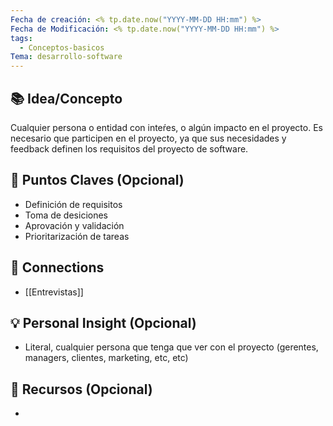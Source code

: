 ```yaml
---
Fecha de creación: <% tp.date.now("YYYY-MM-DD HH:mm") %>
Fecha de Modificación: <% tp.date.now("YYYY-MM-DD HH:mm") %>
tags:
  - Conceptos-basicos
Tema: desarrollo-software
---
```



## 📚 Idea/Concepto 
Cualquier persona o entidad con inteŕes, o algún impacto en el proyecto. Es necesario que participen en el proyecto, ya que sus necesidades y feedback definen los requisitos del proyecto de software.

## 📌 Puntos Claves (Opcional)
- Definición de requisitos
- Toma de desiciones
- Aprovación y validación
- Prioritarización de tareas

## 🔗 Connections
- [[Entrevistas]]

## 💡 Personal Insight (Opcional)
- Literal, cualquier persona que tenga que ver con el proyecto (gerentes, managers, clientes, marketing, etc, etc)
## 🧾 Recursos (Opcional)
- 
